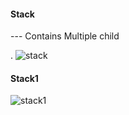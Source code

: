 #### Stack
--- Contains Multiple child

.
![stack](https://user-images.githubusercontent.com/69578414/132381899-03588b35-6719-4253-8985-0853cc60703b.PNG)

#### Stack1
![stack1](https://user-images.githubusercontent.com/69578414/132461751-7345a6f6-6f7a-4a92-8357-380318271030.PNG)



